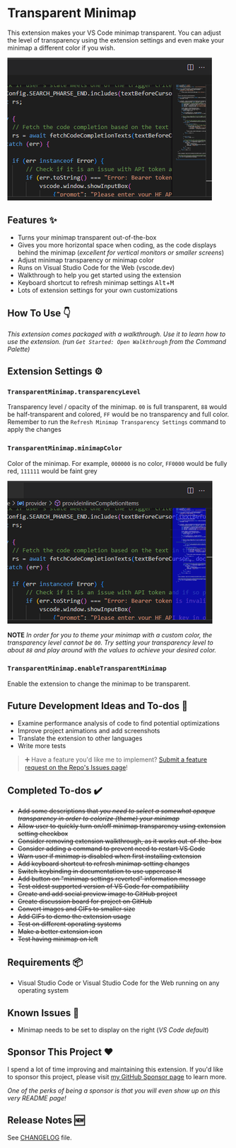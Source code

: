 # Transparent Minimap

This extension makes your VS Code minimap transparent. You can adjust the level of transparency using the extension settings and even make your minimap a different color if you wish.

![Animation demonstrating the VSCode transparent minimap fading as its opacity decreases, showing code behind](images/Transparent-Minimap.gif)

## Features ✨

- Turns your minimap transparent out-of-the-box
- Gives you more horizontal space when coding, as the code displays behind the minimap (*excellent for vertical monitors or smaller screens*)
- Adjust minimap transparency or minimap color
- Runs on Visual Studio Code for the Web (vscode.dev)
- Walkthrough to help you get started using the extension
- Keyboard shortcut to refresh minimap settings <kbd>Alt</kbd>+<kbd>M</kbd>
- Lots of extension settings for your own customizations

## How To Use 👇

*This extension comes packaged with a walkthrough. Use it to learn how to use the extension. (run `Get Started: Open Walkthrough` from the Command Palette)*

## Extension Settings ⚙️

### `TransparentMinimap.transparencyLevel`

Transparency level / opacity of the minimap.
`00` is full transparent, `88` would be half-transparent and colored, `FF` would be no transparency and full color.
Remember to run the `Refresh Minimap Transparency Settings` command to apply the changes

### `TransparentMinimap.minimapColor`

Color of the minimap.
For example, `000000` is no color, `FF0000` would be fully red, `111111` would be faint grey

![Animation of the transparent VS Code minimap cycling through changing colors from blue to green then red](images/Transparent-Minimap-Color.gif)

**NOTE** *In order for you to theme your minimap with a custom color, the transparency level cannot be `00`. Try setting your transparency level to about `88` and play around with the values to achieve your desired color.*

### `TransparentMinimap.enableTransparentMinimap`

Enable the extension to change the minimap to be transparent.

## Future Development Ideas and To-dos 📝

- Examine performance analysis of code to find potential optimizations
- Improve project animations and add screenshots
- Translate the extension to other languages
- Write more tests

> ➕ Have a feature you'd like me to implement? [Submit a feature request on the Repo's Issues page](https://github.com/BenRogersWPG/VSCode-Transparent-Minimap/issues)!

## Completed To-dos ✔️

- ~~Add some descriptions that *you need to select a somewhat opaque transparency in order to colorize (theme) your minimap*~~
- ~~Allow user to quickly turn on/off minimap transparency using extension setting checkbox~~
- ~~Consider removing extension walkthrough, as it works out-of-the-box~~
- ~~Consider adding a command to prevent need to restart VS Code~~
- ~~Warn user if minimap is disabled when first installing extension~~
- ~~Add keyboard shortcut to refresh minimap setting changes~~
- ~~Switch keybinding in documentation to use uppercase <kbd>M</kbd>~~
- ~~Add button on "minimap settings reverted" information message~~
- ~~Test oldest supported version of VS Code for compatibility~~
- ~~Create and add social preview image to GitHub project~~
- ~~Create discussion board for project on GitHub~~
- ~~Convert images and GIFs to smaller size~~
- ~~Add GIFs to demo the extension usage~~
- ~~Test on different operating systems~~
- ~~Make a better extension icon~~
- ~~Test having minimap on left~~

## Requirements 📦

- Visual Studio Code or Visual Studio Code for the Web running on any operating system

## Known Issues 🐛

- Minimap needs to be set to display on the right (*VS Code default*)

## Sponsor This Project ❤️

I spend a lot of time improving and maintaining this extension. If you'd like to sponsor this project, please visit [my GitHub Sponsor page](https://github.com/sponsors/BenRogersWPG/) to learn more.

*One of the perks of being a sponsor is that you will even show up on this very README page!*

## Release Notes 🆕

See [CHANGELOG](https://github.com/BenRogersWPG/VSCode-Transparent-Minimap/blob/master/CHANGELOG.md) file.